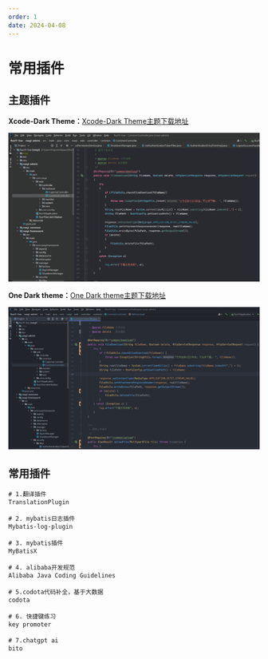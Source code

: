 ```yaml
---
order: 1
date: 2024-04-08
---
```

# 常用插件

## 主题插件

**Xcode-Dark Theme：**[Xcode-Dark Theme主题下载地址](https://plugins.jetbrains.com/plugin/13106-xcode-dark-theme/versions)

![](./images/20210920202945.png)

**One Dark theme：**[One Dark theme主题下载地址](https://plugins.jetbrains.com/plugin/11938-one-dark-theme)

![](./images/20210920204202.png)

## 常用插件

```shell
# 1.翻译插件
TranslationPlugin

# 2. mybatis日志插件
Mybatis-log-plugin

# 3. mybatis插件
MyBatisX

# 4. alibaba开发规范
Alibaba Java Coding Guidelines

# 5.codota代码补全，基于大数据
codota

# 6. 快捷键练习
key promoter

# 7.chatgpt ai
bito
```